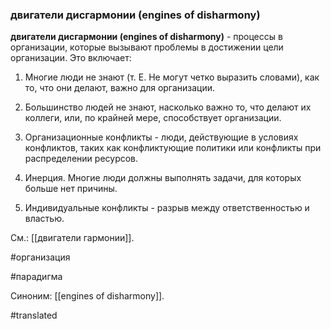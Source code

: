 ### двигатели дисгармонии (engines of disharmony)

**двигатели дисгармонии (engines of disharmony)** - процессы в организации, которые вызывают проблемы в достижении цели организации. Это включает:

1. Многие люди не знают (т. Е. Не могут четко выразить словами), как то, что они делают, важно для организации.

2. Большинство людей не знают, насколько важно то, что делают их коллеги, или, по крайней мере, способствует организации.

3. Организационные конфликты - люди, действующие в условиях конфликтов, таких как конфликтующие политики или конфликты при распределении ресурсов.

4. Инерция. Многие люди должны выполнять задачи, для которых больше нет причины.

5. Индивидуальные конфликты - разрыв между ответственностью и властью.

См.: [[двигатели гармонии]].

#организация

#парадигма

Синоним: [[engines of disharmony]].

#translated
